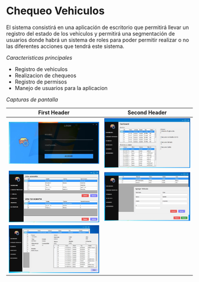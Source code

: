 # Chequeo Vehiculos

El sistema consistirá en una aplicación de escritorio que permitirá llevar un registro del estado de los vehículos y permitirá una segmentación de usuarios donde habrá un sistema de roles para poder permitir realizar o no las diferentes acciones que tendrá este sistema. 


*Caracteristicas principales*
- Registro de vehiculos
- Realizacion de chequeos
- Registro de permisos
- Manejo de usuarios para la aplicacion

*Capturas de pantalla*

First Header | Second Header
------------ | -------------
![Login ](https://raw.githubusercontent.com/BlaShadow/Prog3-Final/master/Presentacion/Capturas/Login.JPG)|![Dashboard ](https://raw.githubusercontent.com/BlaShadow/Prog3-Final/master/Presentacion/Capturas/Dashboard.JPG)
![Accesorios ](https://raw.githubusercontent.com/BlaShadow/Prog3-Final/master/Presentacion/Capturas/Accesorios.JPG)|![AgregarVehiculo ](https://raw.githubusercontent.com/BlaShadow/Prog3-Final/master/Presentacion/Capturas/AgregarVehiculo.JPG)
![DetallesChequeo ](https://raw.githubusercontent.com/BlaShadow/Prog3-Final/master/Presentacion/Capturas/DetalleChequeo.JPG)|

